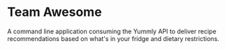 # Team Awesome

A command line application consuming the Yummly API to deliver recipe recommendations based on what's in your fridge and dietary restrictions. 
